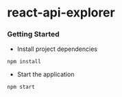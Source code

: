 # react-api-explorer

### Getting Started

- Install project dependencies

```
npm install
```

- Start the application

```
npm start
```
